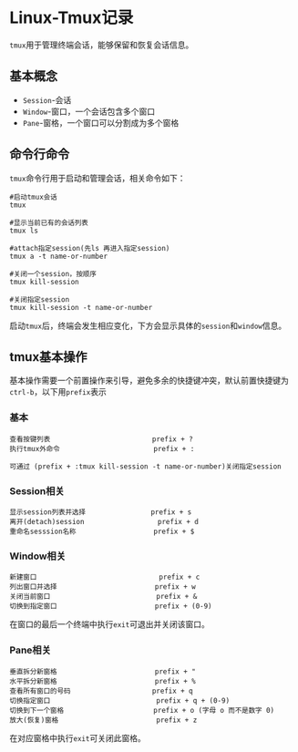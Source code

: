# Linux-Tmux记录
`tmux`用于管理终端会话，能够保留和恢复会话信息。

## 基本概念
- `Session`-会话
- `Window`-窗口，一个会话包含多个窗口
- `Pane`-窗格，一个窗口可以分割成为多个窗格


## 命令行命令
`tmux`命令行用于启动和管理会话，相关命令如下：
```
#启动tmux会话
tmux

#显示当前已有的会话列表
tmux ls

#attach指定session(先ls 再进入指定session)
tmux a -t name-or-number

#关闭一个session，按顺序
tmux kill-session

#关闭指定session
tmux kill-session -t name-or-number
```

启动`tmux`后，终端会发生相应变化，下方会显示具体的`session`和`window`信息。

## tmux基本操作
基本操作需要一个前置操作来引导，避免多余的快捷键冲突，默认前置快捷键为`ctrl-b`，以下用`prefix`表示

### 基本
```
查看按键列表                         prefix + ?  
执行tmux外命令                       prefix + :

可通过 (prefix + :tmux kill-session -t name-or-number)关闭指定session
```
### Session相关
```
显示session列表并选择                prefix + s
离开(detach)session                  prefix + d
重命名sesssion名称                   prefix + $
```

### Window相关
```
新建窗口                              prefix + c
列出窗口并选择                        prefix + w
关闭当前窗口                          prefix + &
切换到指定窗口                        prefix + (0-9)
```
在窗口的最后一个终端中执行`exit`可退出并关闭该窗口。

### Pane相关
```
垂直拆分新窗格                        prefix + "
水平拆分新窗格                        prefix + %
查看所有窗口的号码                    prefix + q
切换指定窗口                          prefix + q + (0-9)
切换到下一个窗格                      prefix + o (字母 o 而不是数字 0)
放大(恢复)窗格                        prefix + z
```
在对应窗格中执行`exit`可关闭此窗格。
